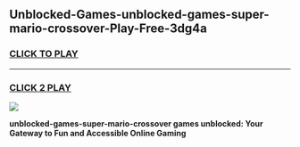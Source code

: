 
## Unblocked-Games-unblocked-games-super-mario-crossover-Play-Free-3dg4a
<h3>
<a href="https://premium76.site?title=unblocked-games-super-mario-crossover&ref=10A">CLICK TO PLAY</a></h3>
<hr>

<h3>
<a href="https://premium76.site?title=unblocked-games-super-mario-crossover&ref=10A">CLICK 2 PLAY</a>
  
</h3>

<a href="https://premium76.site?title=unblocked-games-super-mario-crossover&ref=10A"><img src="https://clearcache.store/games.png"></a>


**unblocked-games-super-mario-crossover games unblocked: Your Gateway to Fun and Accessible Online Gaming**
